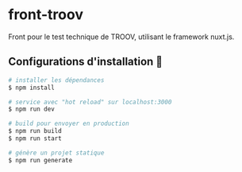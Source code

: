 # front-troov

Front pour le test technique de TROOV, utilisant le framework nuxt.js.

## Configurations d'installation :wrench:

```bash
# installer les dépendances
$ npm install

# service avec "hot reload" sur localhost:3000
$ npm run dev

# build pour envoyer en production
$ npm run build
$ npm run start

# génère un projet statique
$ npm run generate
```